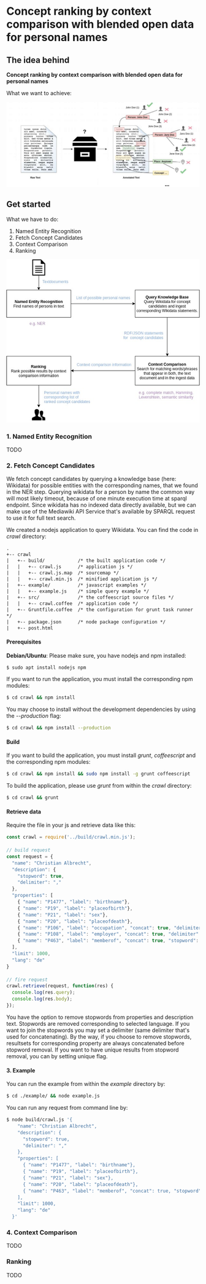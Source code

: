 # Concept ranking by context comparison with blended open data for personal names
## The idea behind
**Concept ranking by context comparison with blended open data for personal names**

What we want to achieve:

![Process](doc/idea.jpg?raw=true "Idea of what we want to achieve.")

## Get started

What we have to do:

1. Named Entity Recognition
2. Fetch Concept Candidates
3. Context Comparison
4. Ranking

![Process](doc/process.jpg?raw=true "Overview of process.")

### 1. Named Entity Recognition
TODO

### 2. Fetch Concept Candidates
We fetch concept candidates by querying a knowledge base (here: Wikidata) for possible entities with the corresponding names, that we found in the NER step. Querying wikidata for a person by name the common way will most likely timeout, because of one minute execution time at sparql endpoint. Since wikidata has no indexed data directly available, but we can make use of the Mediawiki API Service that's available by SPARQL request to use it for full text search.

We created a nodejs application to query Wikidata. You can find the code in *crawl* directory:

    .
    +-- crawl
    |   +-- build/            /* the built application code */
    |   |   +-- crawl.js      /* application js */
    |   |   +-- crawl.js.map  /* sourcemap */
    |   |   +-- crawl.min.js  /* minified application js */
    |   +-- example/          /* javascript examples */
    |   |   +-- example.js    /* simple query example */
    |   +-- src/              /* the coffeescript source files */
    |   |   +-- crawl.coffee  /* application code */
    |   +-- Gruntfile.coffee  /* the configuration for grunt task runner */
    |   +-- package.json      /* node package configuration */
    |   +-- post.html

#### Prerequisites
**Debian/Ubuntu**: Please make sure, you have nodejs and npm installed:

```bash
$ sudo apt install nodejs npm
```

If you want to run the application, you must install the corresponding npm modules:

```bash
$ cd crawl && npm install
```

 You may choose to install without the development dependencies by using the *--production* flag:

```bash
$ cd crawl && npm install --production
```

#### Build
If you want to build the application, you must install *grunt*, *coffeescript* and the corresponding npm modules:

```bash
$ cd crawl && npm install && sudo npm install -g grunt coffeescript
```

To build the application, please use *grunt* from within the *crawl* directory:

```bash
$ cd crawl && grunt
```

#### Retrieve data
Require the file in your js and retrieve data like this:
    
```javascript
const crawl = require('../build/crawl.min.js');

// build request
const request = {
  "name": "Christian Albrecht",
  "description": {
    "stopword": true,
    "delimiter": ","
  },
  "properties": [
    { "name": "P1477", "label": "birthname"},
    { "name": "P19", "label": "placeofbirth"},
    { "name": "P21", "label": "sex"},
    { "name": "P20", "label": "placeofdeath"},
    { "name": "P106", "label": "occupation", "concat": true, "delimiter": ",", "stopword": true, "unique": true},
    { "name": "P108", "label": "employer", "concat": true, "delimiter": ",", "stopword": true, "unique": true},
    { "name": "P463", "label": "memberof", "concat": true, "stopword": true, "unique": true}
  ],
  "limit": 1000,
  "lang": "de"
}

// fire request
crawl.retrieve(request, function(res) {
  console.log(res.query);
  console.log(res.body);
});
```

You have the option to remove stopwords from properties and description text. Stopwords are removed corresponding to selected language. If you want to join the stopwords you may set a delimiter (same delimiter that's used for concatenating). By the way, if you choose to remove stopwords, resultsets for corresponding property are always concatenated before stopword removal. If you want to have unique results from stopword removal, you can by setting unique flag. 

#### 3. Example

You can run the example from within the *example* directory by:
    
```bash
$ cd ./example/ && node example.js
```

You can run any request from command line by:

```bash
$ node build/crawl.js '{
    "name": "Christian Albrecht",
    "description": {
      "stopword": true,
      "delimiter": ","
    },
    "properties": [
      { "name": "P1477", "label": "birthname"},
      { "name": "P19", "label": "placeofbirth"},
      { "name": "P21", "label": "sex"},
      { "name": "P20", "label": "placeofdeath"},
      { "name": "P463", "label": "memberof", "concat": true, "stopword": true, "unique": true}
    ],
    "limit": 1000,
    "lang": "de"
  }'
```

### 4. Context Comparison
TODO

### Ranking
TODO
